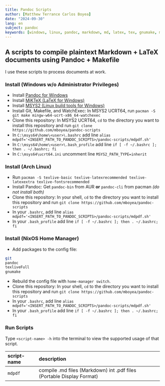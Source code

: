 ```yaml
---
title: Pandoc Scripts
author: [Matthew Terrance Carlos Boyea]
date: "2024-09-30"
lang: en
subject: pandoc
keywords: [windows, linux, pandoc, markdown, md, latex, tex, gnumake, makefile, pdf, scripts]
---
```

## A scripts to compile plaintext Markdown + LaTeX documents using Pandoc + Makefile

I use these scripts to process documents at work.

### Install (Windows w/o Administrator Privileges)

- Install [Pandoc for Windows](https://github.com/jgm/pandoc/releases/)
- Install [MiKTeX (LaTeX for Windows)](https://miktex.org/download)
- Install [MSYS2 (Linux build tools for Windows)](https://www.msys2.org/)
- Install Git, Makefile, and WatchExec: In MSYS2 UCRT64, run `pacman -S git make mingw-w64-ucrt-x86_64-watchexec`
- Clone this repository: In MSYS2 UCRT64, `cd` to the directory you want to install this repository and run `git clone https://github.com/mboyea/pandoc-scripts`
- In `C:\msys64\home\<user>\.bashrc` add line `alias mdpdf='<INSERT_PATH_TO_PANDOC_SCRIPTS>/pandoc-scripts/mdpdf.sh'`
- In `C:\msys64\home\<user>\.bash_profile` add line `if [ -f ~/.bashrc ]; then . ~/.bashrc; fi`
- In `C:\msys64\ucrt64.ini` uncomment line `MSYS2_PATH_TYPE=inherit`

### Install (Arch Linux)

- Run `pacman -S texlive-basic texlive-latexrecommended texlive-latexextra texlive-fontsrecommended`
- Install Pandoc: Get `pandoc-bin` from AUR **or** `pandoc-cli` from pacman *(do not install both)*
- Clone this repository: In your shell, `cd` to the directory you want to install this repository and run `git clone https://github.com/mboyea/pandoc-scripts`
- In your `.bashrc`, add line `alias mdpdf='<INSERT_PATH_TO_PANDOC_SCRIPTS>/pandoc-scripts/mdpdf.sh'`
- In your `.bash_profile` add line `if [ -f ~/.bashrc ]; then . ~/.bashrc; fi`

### Install (NixOS Home Manager)

- Add packages to the config file:

```sh
git
pandoc
texliveFull
gnumake
```

- Rebuild the config file with `home-manager switch`.
- Clone this repository: In your shell, `cd` to the directory you want to install this repository and run `git clone https://github.com/mboyea/pandoc-scripts`
- In your `.bashrc`, add line `alias mdpdf='<INSERT_PATH_TO_PANDOC_SCRIPTS>/pandoc-scripts/mdpdf.sh'`
- In your `.bash_profile` add line `if [ -f ~/.bashrc ]; then . ~/.bashrc; fi`

### Run Scripts

Type `<script-name> -h` into the terminal to view the supported usage of that script.

| script-name | description |
|:----------- |:----------- |
| `mdpdf` | compile .md files (Markdown) int .pdf files (Portable Display Format) |
